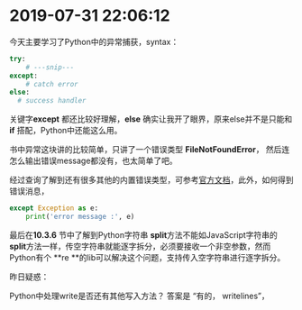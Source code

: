 # 2019-07-31 22:06:12



今天主要学习了Python中的异常捕获，syntax：

```python
try:
	# ---snip---
except:
	# catch error
else:
  # success handler
```



关键字**except** 都还比较好理解，**else** 确实让我开了眼界，原来else并不是只能和**if** 搭配，Python中还能这么用。

书中异常这块讲的比较简单，只讲了一个错误类型 **FileNotFoundError**， 然后连怎么输出错误message都没有，也太简单了吧。



经过查询了解到还有很多其他的内置错误类型，可参考[官方文档](https://docs.python.org/3/library/exceptions.html)，此外，如何得到错误消息，



```python
except Exception as e:
	print('error message :', e)
```



最后在**10.3.6** 节中了解到Python字符串 **split**方法不能如JavaScript字符串的**split**方法一样，传空字符串就能逐字拆分，必须要接收一个非空参数，然而Python有个 **re **的lib可以解决这个问题，支持传入空字符串进行逐字拆分。

昨日疑惑：

Python中处理write是否还有其他写入方法？
答案是 “有的， writelines”，